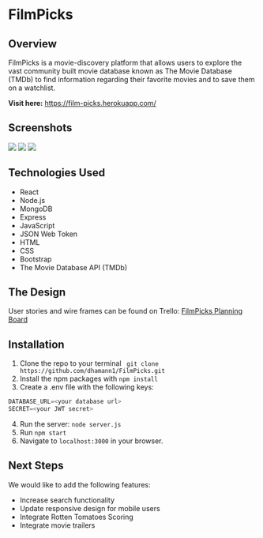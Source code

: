 # FilmPicks
## Overview

FilmPicks is a movie-discovery platform that allows users to explore the vast community built movie database known as The Movie Database (TMDb) to find information regarding their favorite movies and to save them on a watchlist. 

**Visit here:** https://film-picks.herokuapp.com/


## Screenshots 

<img src="https://i.imgur.com/tUsU7XE.png">
<img src="https://i.imgur.com/cWPE3FZ.png">
<img src="https://i.imgur.com/3ZUrS95.png">


## Technologies Used
- React
- Node.js
- MongoDB
- Express
- JavaScript
- JSON Web Token
- HTML
- CSS
- Bootstrap
- The Movie Database API (TMDb) 

## The Design 

User stories and wire frames can be found on Trello: <a href="https://trello.com/b/9alDTWOD/filmpicks">FilmPicks Planning Board</a>

## Installation
1. Clone the repo to your terminal ``` git clone https://github.com/dhamann1/FilmPicks.git```
2. Install the npm packages with ```npm install```
3. Create a .env file with the following keys:
```javascript
DATABASE_URL=<your database url>
SECRET=<your JWT secret>
```
4. Run the server: ```node server.js```
5. Run ```npm start```
6. Navigate to ```localhost:3000``` in your browser.

## Next Steps
We would like to add the following features:

- Increase search functionality 
- Update responsive design for mobile users
- Integrate Rotten Tomatoes Scoring
- Integrate movie trailers 

